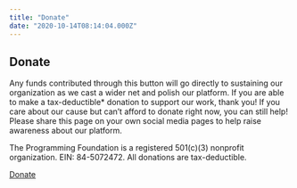 ```yaml
---
title: "Donate"
date: "2020-10-14T08:14:04.000Z"
---
```


## Donate

Any funds contributed through this button will go directly to sustaining our organization as we cast a wider net and polish our platform. If you are able to make a tax-deductible\* donation to support our work, thank you! If you care about our cause but can’t afford to donate right now, you can still help! Please share this page on your own social media pages to help raise awareness about our platform.

The Programming Foundation is a registered 501(c)(3) nonprofit organization. EIN: 84-5072472. All donations are tax-deductible.

[Donate](https://charity.gofundme.com/o/en/donate-widget/24035)